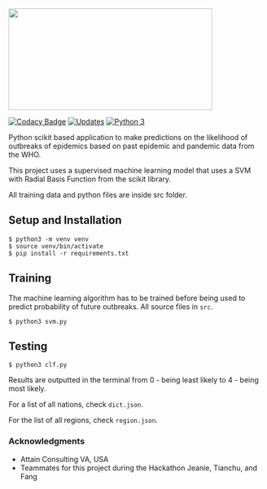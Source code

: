 <img src="https://github.com/SamSamhuns/predemic/blob/master/predemic_logo.jpg" width="400" height="200" />

[![Codacy Badge](https://api.codacy.com/project/badge/Grade/2d8205ea39894ef7b3f943c27ff82299)](https://www.codacy.com/app/samhunsadamant/predemic?utm_source=github.com&amp;utm_medium=referral&amp;utm_content=SamSamhuns/predemic&amp;utm_campaign=Badge_Grade)
[![Updates](https://pyup.io/repos/github/SamSamhuns/predemic/shield.svg)](https://pyup.io/repos/github/SamSamhuns/predemic/)
[![Python 3](https://pyup.io/repos/github/SamSamhuns/predemic/python-3-shield.svg)](https://pyup.io/repos/github/SamSamhuns/predemic/)

Python scikit based application to make predictions on the likelihood of outbreaks of epidemics based on past epidemic and pandemic data from the WHO.

This project uses a supervised machine learning model that uses a SVM with Radial Basis Function from the scikit library.

All training data and python files are inside src folder.

## Setup and Installation
```shell
$ python3 -m venv venv
$ source venv/bin/activate
$ pip install -r requirements.txt
```

## Training
The machine learning algorithm has to be trained before being used to predict probability of future outbreaks. All source files in `src`.
```shell
$ python3 svm.py
```

## Testing
```shell
$ python3 clf.py
```

Results are outputted in the terminal from 0 - being least likely to 4 - being most likely.

For a list of all nations, check `dict.json`.

For the list of all regions, check `region.json`.

### Acknowledgments
*   Attain Consulting VA, USA
*   Teammates for this project during the Hackathon Jeanie, Tianchu, and Fang
